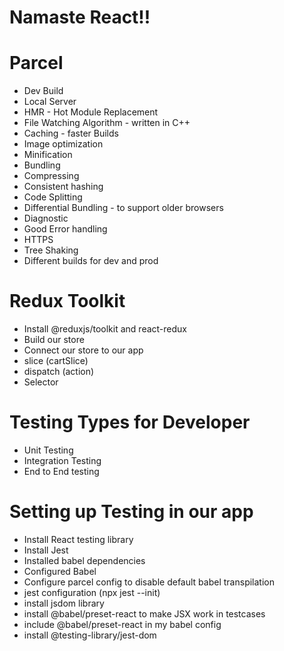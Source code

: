 # Namaste React!!

# Parcel
- Dev Build
- Local Server
- HMR - Hot Module Replacement
- File Watching Algorithm - written in C++
- Caching - faster Builds
- Image optimization
- Minification
- Bundling
- Compressing
- Consistent hashing
- Code Splitting
- Differential Bundling - to support older browsers 
- Diagnostic
- Good Error handling 
- HTTPS
- Tree Shaking
- Different builds for dev and prod


# Redux Toolkit
- Install @reduxjs/toolkit and react-redux
- Build our store
- Connect our store to our app
- slice (cartSlice)
- dispatch (action)
- Selector

# Testing Types for Developer
- Unit Testing
- Integration Testing
- End to End testing

# Setting up Testing in our app
- Install React testing library
- Install Jest
- Installed babel dependencies
- Configured Babel
- Configure parcel config to disable  default babel transpilation
- jest configuration (npx jest --init)
- install jsdom library
-  install @babel/preset-react to make JSX work in testcases
- include  @babel/preset-react in my babel config
- install @testing-library/jest-dom
